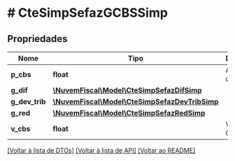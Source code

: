 # # CteSimpSefazGCBSSimp

## Propriedades

Nome | Tipo | Descrição | Comentários
------------ | ------------- | ------------- | -------------
**p_cbs** | **float** | Aliquota da CBS. |
**g_dif** | [**\NuvemFiscal\Model\CteSimpSefazDifSimp**](CteSimpSefazDifSimp.md) |  | [optional]
**g_dev_trib** | [**\NuvemFiscal\Model\CteSimpSefazDevTribSimp**](CteSimpSefazDevTribSimp.md) |  | [optional]
**g_red** | [**\NuvemFiscal\Model\CteSimpSefazRedSimp**](CteSimpSefazRedSimp.md) |  | [optional]
**v_cbs** | **float** | Valor da CBS. |

[[Voltar à lista de DTOs]](../../README.md#models) [[Voltar à lista de API]](../../README.md#endpoints) [[Voltar ao README]](../../README.md)
